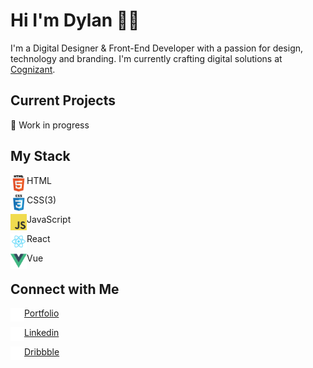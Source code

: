 # Hi I'm Dylan 👋🏻
I'm a Digital Designer &amp; Front-End Developer with a passion for design, technology and branding. I'm currently crafting digital solutions at [Cognizant](https://www.cognizant.com/).

## Current Projects <br/>
:construction_worker: Work in progress



## My Stack
<img align="left" alt="HTML5" width="26px" src="https://raw.githubusercontent.com/github/explore/80688e429a7d4ef2fca1e82350fe8e3517d3494d/topics/html/html.png"> HTML 

<img align="left" alt="CSS3" width="26px" src="https://raw.githubusercontent.com/github/explore/80688e429a7d4ef2fca1e82350fe8e3517d3494d/topics/css/css.png">CSS(3) 

<img align="left" alt="JavaScript" width="26px" src="https://raw.githubusercontent.com/github/explore/80688e429a7d4ef2fca1e82350fe8e3517d3494d/topics/javascript/javascript.png"> JavaScript 

<img align="left" alt="ReactJS" width="26px" src="https://raw.githubusercontent.com/github/explore/80688e429a7d4ef2fca1e82350fe8e3517d3494d/topics/react/react.png"> React 

<img align="left" alt="VueJS" width="26px" src="https://raw.githubusercontent.com/github/explore/80688e429a7d4ef2fca1e82350fe8e3517d3494d/topics/vue/vue.png"> Vue 
<br/>

## Connect with Me
[<img align="left" alt="dylanvanzanten.nl" width="22px" src="https://github.com/Aakarsh-B/trying-repos/blob/master/www.svg" />Portfolio](https://dylanvanzanten.nl/)

[<img align="left" alt="LinkedIn" width="22px" src="https://github.com/Aakarsh-B/trying-repos/blob/master/linkedin.svg" />Linkedin](https://www.linkedin.com/in/dylanvanzanten/)

[<img align="left" alt="Dribbble" width="22px" src="https://github.com/Aakarsh-B/trying-repos/blob/master/dribbble.svg" />Dribbble](https://dribbble.com/dylanvanzanten)
